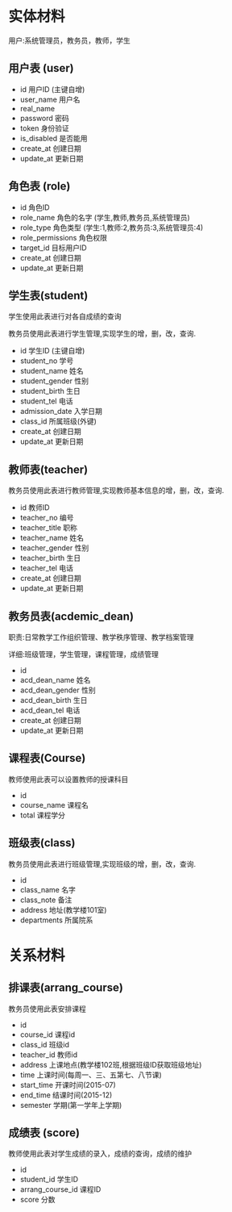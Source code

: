 # 实体材料

用户:系统管理员，教务员，教师，学生

## 用户表 (user)

- id 用户ID (主键自增)
- user_name 用户名
- real_name
- password 密码
- token 身份验证
- is_disabled 是否能用
- create_at 创建日期
- update_at 更新日期

## 角色表 (role)

- id 角色ID
- role_name 角色的名字 (学生,教师,教务员,系统管理员)
- role_type 角色类型 (学生:1,教师:2,教务员:3,系统管理员:4)
- role_permissions 角色权限
- target_id 目标用户ID
- create_at 创建日期
- update_at 更新日期

## 学生表(student)

学生使用此表进行对各自成绩的查询

教务员使用此表进行学生管理,实现学生的增，删，改，查询.

- id 学生ID (主键自增)
- student_no 学号
- student_name 姓名
- student_gender 性别
- student_birth 生日
- student_tel 电话
- admission_date 入学日期
- class_id 所属班级(外键)
- create_at 创建日期
- update_at 更新日期

## 教师表(teacher)

教务员使用此表进行教师管理,实现教师基本信息的增，删，改，查询.

- id 教师ID
- teacher_no 编号
- teacher_title 职称
- teacher_name 姓名
- teacher_gender 性别
- teacher_birth 生日
- teacher_tel 电话
- create_at 创建日期
- update_at 更新日期

## 教务员表(acdemic_dean)

职责:日常教学工作组织管理、教学秩序管理、教学档案管理

详细:班级管理，学生管理，课程管理，成绩管理

- id
- acd_dean_name 姓名
- acd_dean_gender 性别
- acd_dean_birth 生日
- acd_dean_tel 电话
- create_at 创建日期
- update_at 更新日期

## 课程表(Course)

教师使用此表可以设置教师的授课科目

- id
- course_name 课程名
- total 课程学分

## 班级表(class)

教务员使用此表进行班级管理,实现班级的增，删，改，查询.

- id
- class_name 名字
- class_note 备注
- address 地址(教学楼101室)
- departments 所属院系

# 关系材料

## 排课表(arrang_course)

教务员使用此表安排课程

- id
- course_id 课程id
- class_id 班级id
- teacher_id 教师id
- address 上课地点(教学楼102班,根据班级ID获取班级地址)
- time 上课时间(每周一、三、五第七、八节课)
- start_time 开课时间(2015-07)
- end_time 结课时间(2015-12)
- semester 学期(第一学年上学期)

## 成绩表 (score)

教师使用此表对学生成绩的录入，成绩的查询，成绩的维护

- id
- student_id 学生ID
- arrang_course_id 课程ID
- score 分数

